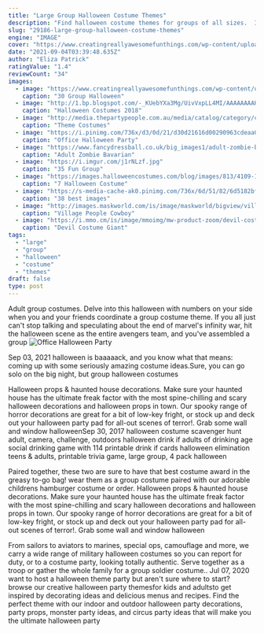 ```yaml
---
title: "Large Group Halloween Costume Themes"
description: "Find halloween costume themes for groups of all sizes.  Ironman and hulk, boys will enjoy costuming as a group this halloween. We carry a large selection of costumes for kids, teens, men and women, so that you can participate in a group with friends and family alike. So get down this halloween"
slug: "29186-large-group-halloween-costume-themes"
engine: "IMAGE"
cover: "https://www.creatingreallyawesomefunthings.com/wp-content/uploads/2015/09/Sport-trophy-group-Halloween-costume-idea.jpg"
date: "2021-09-04T03:39:48.635Z"
author: "Eliza Patrick"
ratingValue: "1.4"
reviewCount: "34"
images:
  - image: "https://www.creatingreallyawesomefunthings.com/wp-content/uploads/2015/09/Sport-trophy-group-Halloween-costume-idea.jpg"
    caption: "30 Group Halloween"
  - image: "http://1.bp.blogspot.com/-_KUebYXa3Mg/UivVxpLL4MI/AAAAAAAAHSQ/iO0I2Yp8F-A/s1600/mmcostumespic2.jpg"
    caption: "Halloween Costumes 2018"
  - image: "http://media.thepartypeople.com.au/media/catalog/category/country223.png"
    caption: "Theme Costumes"
  - image: "https://i.pinimg.com/736x/d3/0d/21/d30d21616d00290963cdeaa0fbe8215c--halloween-party-halloween-costumes.jpg"
    caption: "Office Halloween Party"
  - image: "https://www.fancydressball.co.uk/big_images1/adult-zombie-bavarian-male-costume-40082.jpg"
    caption: "Adult Zombie Bavarian"
  - image: "https://i.imgur.com/j1rNLzf.jpg"
    caption: "35 Fun Group"
  - image: "https://images.halloweencostumes.com/blog/images/813/4109-1/grease-group-costumes-2.jpg"
    caption: "7 Halloween Costume"
  - image: "https://s-media-cache-ak0.pinimg.com/736x/6d/51/82/6d5182bffff02fe024c81140169e12ef--group-halloween-costumes-group-costumes.jpg"
    caption: "38 best images"
  - image: "http://images.maskworld.com/is/image/maskworld/bigview/village-people-cowboy-costume--mw-113108-1.jpg"
    caption: "Village People Cowboy"
  - image: "https://i.mmo.cm/is/image/mmoimg/mw-product-zoom/devil-costume-giant-demon--mw-111487-4.jpg"
    caption: "Devil Costume Giant"
tags:
  - "large"
  - "group"
  - "halloween"
  - "costume"
  - "themes"
draft: false
type: post
---
```


Adult group costumes. Delve into this halloween with numbers on your side when you and your friends coordinate a group costume theme. If you all just can't stop talking and speculating about the end of marvel's infinity war, hit the halloween scene as the entire avengers team, and you've assembled a group
![Office Halloween Party](https://i.pinimg.com/736x/d3/0d/21/d30d21616d00290963cdeaa0fbe8215c--halloween-party-halloween-costumes.jpg "Office Halloween Party")

Sep 03, 2021 halloween is baaaaack, and you know what that means: coming up with some seriously amazing costume ideas.Sure, you can go solo on the big night, but group halloween costumes
<!--inArticleAds-->

<!--galleryOne-->

Halloween props & haunted house decorations. Make sure your haunted house has the ultimate freak factor with the most spine-chilling and scary halloween decorations and halloween props in town. Our spooky range of horror decorations are great for a bit of low-key fright, or stock up and deck out your halloween party pad for all-out scenes of terror!. Grab some wall and window halloweenSep 30, 2017 halloween costume scavenger hunt  adult, camera, challenge, outdoors halloween drink if  adults of drinking age  social drinking game with 114 printable drink if cards halloween elimination  teens & adults, printable trivia game, large group, 4 pack halloween
<!--inArticleAds-->

<!--galleryTwo-->

Paired together, these two are sure to have that best costume award in the greasy to-go bag! wear them as a group costume paired with our adorable childrens hamburger costume or order. Halloween props & haunted house decorations. Make sure your haunted house has the ultimate freak factor with the most spine-chilling and scary halloween decorations and halloween props in town. Our spooky range of horror decorations are great for a bit of low-key fright, or stock up and deck out your halloween party pad for all-out scenes of terror!. Grab some wall and window halloween
<!--galleryThree-->

From sailors to aviators to marines, special ops, camouflage and more, we carry a wide range of military halloween costumes so you can report for duty, or to a costume party, looking totally authentic. Serve together as a troop or gather the whole family for a group soldier costume.. Jul 07, 2020 want to host a halloween theme party but aren't sure where to start? browse our creative halloween party themesfor kids and adultsto get inspired by decorating ideas and delicious menus and recipes. Find the perfect theme with our indoor and outdoor halloween party decorations, party props, monster party ideas, and circus party ideas that will make you the ultimate halloween party